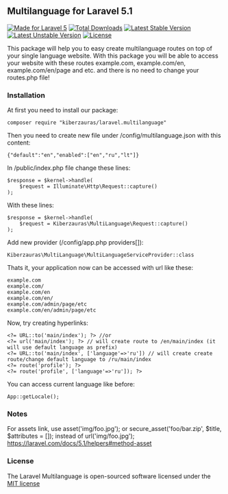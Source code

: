 ## Multilanguage for Laravel 5.1

[![Made for Laravel 5](https://img.shields.io/badge/laravel-5.2-green.svg)](https://laravel.com/)
[![Total Downloads](https://poser.pugx.org/kiberzauras/laravel.multilanguage/d/total.svg)](https://packagist.org/packages/kiberzauras/laravel.multilanguage)
[![Latest Stable Version](https://poser.pugx.org/kiberzauras/laravel.multilanguage/v/stable.svg)](https://packagist.org/packages/kiberzauras/laravel.multilanguage)
[![Latest Unstable Version](https://poser.pugx.org/kiberzauras/laravel.multilanguage/v/unstable.svg)](https://packagist.org/packages/kiberzauras/laravel.multilanguage)
[![License](https://poser.pugx.org/kiberzauras/laravel.multilanguage/license.svg)](https://packagist.org/packages/kiberzauras/laravel.multilanguage)

This package will help you to easy create multilanguage routes on top of your single language website. With this package
 you will be able to access your website with these routes example.com, example.com/en, example.com/en/page and etc. and
 there is no need to change your routes.php file!

### Installation

At first you need to install our package:

    composer require "kiberzauras/laravel.multilanguage"

Then you need to create new file under /config/multilanguage.json with this content:

    {"default":"en","enabled":["en","ru","lt"]}
    

In /public/index.php file change these lines:

    $response = $kernel->handle(
        $request = Illuminate\Http\Request::capture()
    );
With these lines:

    $response = $kernel->handle(
        $request = Kiberzauras\MultiLanguage\Request::capture()
    );
Add new provider (/config/app.php providers[]):

    Kiberzauras\MultiLanguage\MultiLanguageServiceProvider::class
Thats it, your application now can be accessed with url like these:

    example.com
    example.com/
    example.com/en
    example.com/en/
    example.com/admin/page/etc
    example.com/en/admin/page/etc
Now, try creating hyperlinks:

    <?= URL::to('main/index'); ?> //or
    <?= url('main/index'); ?> // will create route to /en/main/index (it will use default language as prefix)
    <?= URL::to('main/index', ['language'=>'ru']) // will create create route/change default language to /ru/main/index
    <?= route('profile'); ?>
    <?= route('profile', ['language'=>'ru']); ?>
You can access current language like before:

    App::getLocale();

### Notes

For assets link, use asset('img/foo.jpg'); or secure_asset('foo/bar.zip', $title, $attributes = []);
instead of url('img/foo.jpg');
https://laravel.com/docs/5.1/helpers#method-asset

### License

The Laravel Multilanguage is open-sourced software licensed under the [MIT license](http://opensource.org/licenses/MIT)
